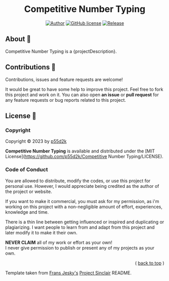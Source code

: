 <div id="top"></div>
<br/>
<div align="center">
  <h1>Competitive Number Typing</h1>

[![Author](https://img.shields.io/badge/author-p55d2k-lightgrey.svg?style=flat&color=%23673ab7)](https://github.com/p55d2k)
[![GitHub license](https://img.shields.io/badge/license-MIT-lightgrey.svg?style=flat&color=%232196f3)](https://github.com/p55d2k/competitive-number-typing/LICENSE)
[![Release](https://img.shields.io/github/v/release/p55d2k/NeuralScript?style=flat&color=%23009688)](https://github.com/p55d2k/competitive-number-typing/releases)

</div>


## About 📖

Competitive Number Typing is a {projectDescription}.


## Contributions 🤝

Contributions, issues and feature requests are welcome!

It would be great to have some help to improve this project. Feel free to fork this project and work on it. You can also open **an issue** or **pull request** for any feature requests or bug reports related to this project.


## License 📝

### Copyright

Copyright © 2023 by [p55d2k](https://github.com/p55d2k)

**Competitive Number Typing** is available and distributed under the [MIT License](https://github.com/p55d2k/Competitive Number Typing/LICENSE).

### Code of Conduct

You are allowed to distribute, modify the codes, or use this project for personal use. However, I would appreciate being credited as the author of the project or website.

If you want to make it commercial, you must ask for my permission, as i'm working on this project with a non-negligible amount of effort, experiences, knowledge and time.

There is a thin line between getting influenced or inspired and duplicating or plagiarizing. I want people to learn from and adapt from this project and later modify it to make it their own.

**NEVER CLAIM** all of my work or effort as your own!
<br/>
I never give permission to publish or present any of my projects as your own.

<p align="right">( <a href="#top">back to top</a> )</p>

Template taken from [Frans Jesky's](https://github.com/fransjesky) [Project Sinclair](https://github.com/fransjesky/sinclair) README.
